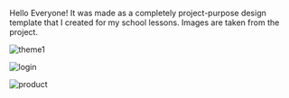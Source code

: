 Hello Everyone!
It was made as a completely project-purpose design template that I created for my school lessons. Images are taken from the project.

![theme1](https://user-images.githubusercontent.com/54374012/226481754-d6ccaf67-603b-42d0-8611-0e75c8482e55.jpg)

![login](https://user-images.githubusercontent.com/54374012/226481786-e2514750-4c4f-48bd-a246-34f661529c9e.jpg)

![product](https://user-images.githubusercontent.com/54374012/226481793-19041254-4a1c-4efe-a793-0e8cac11434c.jpg)
